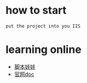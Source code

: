 # how to start

```
put the project into you IIS
```

# learning online

- [脚本娃娃](http://extjs-doc-cn.github.io/ext4api/#!/api/Ext.app.Application)
- [官网doc](http://docs.sencha.com/touch/2.2.1/#)